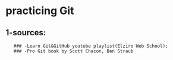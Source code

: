 # practicing Git
## 1-sources: 
       ### -Learn Git&GitHub youtube playlist(Elziro Web School);
       ### -Pro Git book by Scott Chacon, Ben Straub

